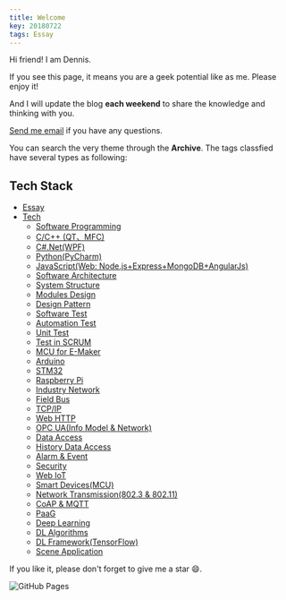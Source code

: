 ```yaml
---
title: Welcome
key: 20180722
tags: Essay
---
```

Hi friend! I am Dennis.

If you see this page, it means you are a geek potential like as me. Please enjoy it!

And I will update the blog **each weekend** to share the knowledge and thinking with you.

<!--more-->
 [Send me email](mailto:zhanghaitao@estun.com) if you have any questions.

You can search the very theme through the **Archive**. The tags classfied have several types as following:


<h2 id="catalog">Tech Stack</h2>

- [Essay](#blogs)
- [Tech](#fedev)
  - [Software Programming](#node_read)
   - [C/C++ (QT、MFC)](#interview)
   - [C#.Net(WPF)](#otherdev)
   - [Python(PyCharm)](#node_read)
   - [JavaScript(Web: Node.js+Express+MongoDB+AngularJs)](#interview)
  - [Software Architecture](#node_read)
   - [System Structure](#interview)
   - [Modules Design](#otherdev)
   - [Design Pattern](#node_read)
  - [Software Test](#node_read)
   - [Automation Test](#interview)
   - [Unit Test](#otherdev)
   - [Test in SCRUM](#node_read)
  - [MCU for E-Maker](#node_read)
   - [Arduino](#interview)
   - [STM32](#otherdev)
   - [Raspberry Pi](#node_read)
  - [Industry Network](#node_read)
   - [Field Bus](#interview)
   - [TCP/IP](#otherdev)
   - [Web HTTP](#node_read)
  - [OPC UA(Info Model & Network)](#node_read)
   - [Data Access](#interview)
   - [History Data Access](#otherdev)
   - [Alarm & Event](#node_read)
   - [Security](#node_read)
  - [Web IoT](#node_read)
   - [Smart Devices(MCU)](#interview)
   - [Network Transmission(802.3 & 802.11)](#otherdev)
   - [CoAP & MQTT](#node_read)
   - [PaaG](#node_read)
  - [Deep Learning](#node_read)
   - [DL Algorithms](#interview)
   - [DL Framework(TensorFlow)](#otherdev)
   - [Scene Application](#node_read)

If you like it, please don't forget to give me a star :smile:.

![GitHub Pages](https://github.com/orgs/EstunSWRD/teams/wetogo_pc_software) 
